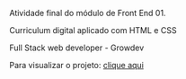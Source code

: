 Atividade final do módulo de Front End 01.

Curriculum digital aplicado com HTML e CSS 

Full Stack web developer - Growdev

Para visualizar o projeto: <a href="https://matt-luz.github.io/Atividade-Final-de-Modulo-Curriculum-Digital-FrontEnd01/index.html">clique aqui</a>

